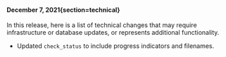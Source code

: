 #### December 7, 2021{section=technical}

In this release, here is a list of technical changes that may require infrastructure or database updates, or represents additional functionality.

* Updated `check_status` to include progress indicators and filenames.
